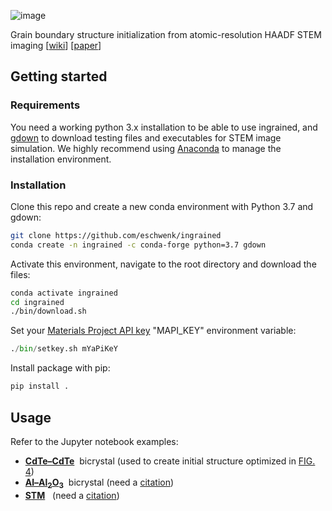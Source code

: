 ![image](https://drive.google.com/uc?export=view&id=1H3PYFTqZpiytEAR4KFbFV_7U2bKUWyUV)

Grain boundary structure initialization from atomic-resolution HAADF STEM imaging
[[wiki](https://gitlab.com/MaterialEyes/ingrained/wikis/home)] [[paper](https://)]


## Getting started

### Requirements
You need a working python 3.x installation to be able to use ingrained, and [gdown](https://github.com/wkentaro/gdown) to download testing files and executables for STEM image simulation. We highly recommend using [Anaconda](https://anaconda.org/) to manage the installation environment.

### Installation
Clone this repo and create a new conda environment with Python 3.7 and gdown:
```sh
git clone https://github.com/eschwenk/ingrained
conda create -n ingrained -c conda-forge python=3.7 gdown 
```
Activate this environment, navigate to the root directory and download the files:
```sh
conda activate ingrained
cd ingrained
./bin/download.sh
```
Set your [Materials Project API key](https://materialsproject.org/open) "MAPI_KEY" environment variable:
```python
./bin/setkey.sh mYaPiKeY
```
Install package with pip:
```sh
pip install .
```
## Usage

Refer to the Jupyter notebook examples:
* [**CdTe–CdTe**](https://github.com/MaterialEyes/ingrained/blob/master/test/cdte-cdte_demo.ipynb)&nbsp;&nbsp;bicrystal (used to create initial structure optimized in [FIG. 4](https://aip.scitation.org/doi/10.1063/1.5123169))
* [**Al–Al<sub>2</sub>O<sub>3</sub>**](https://github.com/MaterialEyes/ingrained/blob/master/test/al-al2o3_demo.ipynb)&nbsp;&nbsp;bicrystal (need a [citation](https://))
* [**STM**](https://github.com/MaterialEyes/ingrained/blob/master/test/stm_demo.ipynb)&nbsp;&nbsp; (need a [citation](https://))
